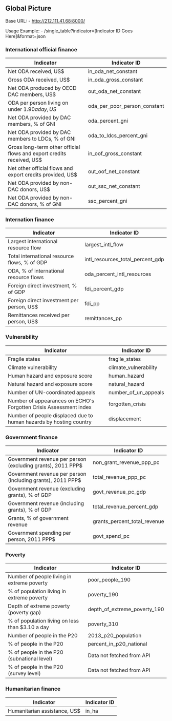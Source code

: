 ## Global Picture
Base URL: - http://212.111.41.68:8000/

Usage Example: - /single_table?indicator=[Indicator ID Goes Here]&format=json

### International official finance

|Indicator|Indicator ID|
|------------------|----------------------|
|Net ODA received, US$|in_oda_net_constant|
|Gross ODA received, US$|in_oda_gross_constant|
|Net ODA produced by OECD DAC members, US$|out_oda_net_constant|
|ODA per person living on under $1.90 a day, US$|oda_per_poor_person_constant|
|Net ODA provided by DAC members, % of GNI|oda_percent_gni|
|Net ODA provided by DAC members to LDCs, % of GNI|oda_to_ldcs_percent_gni|
|Gross long-term other official flows and export credits received, US$|in_oof_gross_constant|
|Net other official flows and export credits provided, US$|out_oof_net_constant|
|Net ODA provided by non-DAC donors, US$|out_ssc_net_constant|
|Net ODA provided by non-DAC donors, % of GNI|ssc_percent_gni|

### Internation finance

|Indicator|Indicator ID|
|------------------|----------------------|
|Largest international resource flow|largest_intl_flow|
|Total international resource flows, % of GDP|intl_resources_total_percent_gdp|
|ODA, % of international resource flows|oda_percent_intl_resources|
|Foreign direct investment, % of GDP|fdi_percent_gdp|
|Foreign direct investment per person, US$|fdi_pp|
|Remittances received per person, US$|remittances_pp|

### Vulnerability

|Indicator|Indicator ID|
|------------------|----------------------|
|Fragile states|fragile_states|
|Climate vulnerability|climate_vulnerability|
|Human hazard and exposure score|human_hazard|
|Natural hazard and exposure score|natural_hazard|
|Number of UN-coordinated appeals|number_of_un_appeals|
|Number of appearances on ECHO's Forgotten Crisis Assessment index|forgotten_crisis|
|Number of people displaced due to human hazards by hosting country|displacement|

### Government finance

|Indicator|Indicator ID|
|------------------|----------------------|
|Government revenue per person (excluding grants), 2011 PPP$|non_grant_revenue_ppp_pc|
|Government revenue per person (including grants), 2011 PPP$|total_revenue_ppp_pc|
|Government revenue (excluding grants), % of GDP|govt_revenue_pc_gdp|
|Government revenue (including grants), % of GDP|total_revenue_percent_gdp|
|Grants, % of government revenue|grants_percent_total_revenue|
|Government spending per person, 2011 PPP$|govt_spend_pc|

### Poverty

|Indicator|Indicator ID|
|------------------|----------------------|
|Number of people living in extreme poverty|poor_people_190|
|% of population living in extreme poverty|poverty_190|
|Depth of extreme poverty (poverty gap)|depth_of_extreme_poverty_190|
|% of population living on less than $3.10 a day|poverty_310|
|Number of people in the P20|2013_p20_population|
|% of people in the P20|percent_in_p20_national|
|% of people in the P20 (subnational level)|Data not fetched from API|
|% of people in the P20 (survey level)|Data not fetched from API|

### Humanitarian finance

|Indicator|Indicator ID|
|------------------|----------------------|
|Humanitarian assistance, US$|in_ha|
